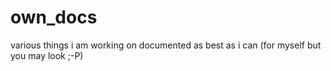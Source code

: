 # own_docs
various things i am working on documented as best as i can (for myself but you may look ;-P)
